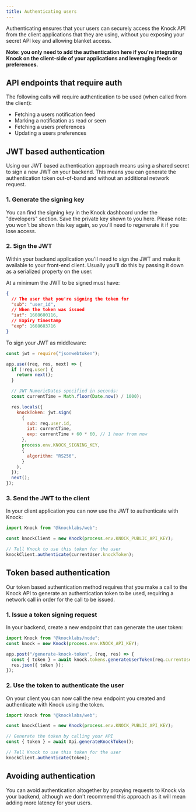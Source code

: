 ```yaml
---
title: Authenticating users
---
```


Authenticating ensures that your users can securely access the Knock API from the client
applications that they are using, without you exposing your secret API key and allowing blanket
access.

**Note: you only need to add the authentication here if you're integrating Knock on the client-side of
your applications and leveraging feeds or preferences.**

## API endpoints that require auth

The following calls will require authentication to be used (when called from the client):

- Fetching a users notification feed
- Marking a notification as read or seen
- Fetching a users preferences
- Updating a users preferences

## JWT based authentication

Using our JWT based authentication approach means using a shared secret to sign a new JWT on your
backend. This means you can generate the authentication token out-of-band and without
an additional network request.

### 1. Generate the signing key

You can find the signing key in the Knock dashboard under the "developers" section. Save the private
key shown to you here. Please note: you won't be shown this key again, so you'll need to regenerate
it if you lose access.

### 2. Sign the JWT

Within your backend application you'll need to sign the JWT and make it available to your front-end
client. Usually you'll do this by passing it down as a serialized property on the user.

At a minimum the JWT to be signed must have:

```json
{
  // The user that you're signing the token for
  "sub": "user_id",
  // When the token was issued
  "iat": 1608600116,
  // Expiry timestamp
  "exp": 1608603716
}
```

To sign your JWT as middleware:

```js
const jwt = require("jsonwebtoken");

app.use((req, res, next) => {
  if (!req.user) {
    return next();
  }

  // JWT NumericDates specified in seconds:
  const currentTime = Math.floor(Date.now() / 1000);

  res.locals({
    knockToken: jwt.sign(
      {
        sub: req.user.id,
        iat: currentTime,
        exp: currentTime + 60 * 60, // 1 hour from now
      },
      process.env.KNOCK_SIGNING_KEY,
      {
        algorithm: "RS256",
      }
    ),
  });
  next();
});
```

### 3. Send the JWT to the client

In your client application you can now use the JWT to authenticate with Knock:

```js
import Knock from "@knocklabs/web";

const knockClient = new Knock(process.env.KNOCK_PUBLIC_API_KEY);

// Tell Knock to use this token for the user
knockClient.authenticate(currentUser.knockToken);
```

## Token based authentication

Our token based authentication method requires that you make a call to the Knock API to generate
an authentication token to be used, requiring a network call in order for the call to be issued.

### 1. Issue a token signing request

In your backend, create a new endpoint that can generate the user token:

```js
import Knock from "@knocklabs/node";
const knock = new Knock(process.env.KNOCK_API_KEY);

app.post("/generate-knock-token", (req, res) => {
  const { token } = await knock.tokens.generateUserToken(req.currentUser.id);
  res.json({ token });
});
```

### 2. Use the token to authenticate the user

On your client you can now call the new endpoint you created and authenticate with Knock
using the token.

```js
import Knock from "@knocklabs/web";

const knockClient = new Knock(process.env.KNOCK_PUBLIC_API_KEY);

// Generate the token by calling your API
const { token } = await Api.generateKnockToken();

// Tell Knock to use this token for the user
knockClient.authenticate(token);
```

## Avoiding authentication

You can avoid authentication altogether by proxying requests to Knock via your backend,
although we don't recommend this approach as it will mean adding more latency for your users.
